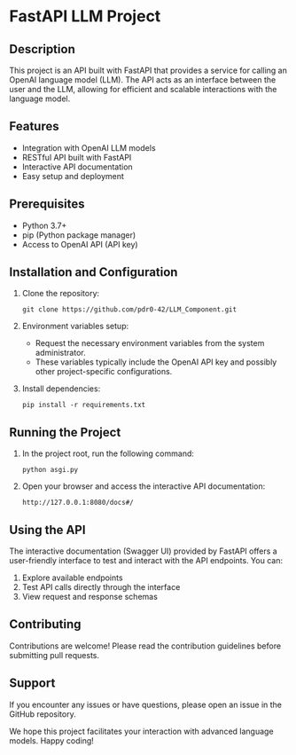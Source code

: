 # FastAPI LLM Project

## Description

This project is an API built with FastAPI that provides a service for calling an OpenAI language model (LLM). The API acts as an interface between the user and the LLM, allowing for efficient and scalable interactions with the language model.

## Features

- Integration with OpenAI LLM models
- RESTful API built with FastAPI
- Interactive API documentation
- Easy setup and deployment

## Prerequisites

- Python 3.7+
- pip (Python package manager)
- Access to OpenAI API (API key)

## Installation and Configuration

1. Clone the repository:
   ```
   git clone https://github.com/pdr0-42/LLM_Component.git
   ```

2. Environment variables setup:
   - Request the necessary environment variables from the system administrator.
   - These variables typically include the OpenAI API key and possibly other project-specific configurations.

3. Install dependencies:
   ```
   pip install -r requirements.txt
   ```

## Running the Project

1. In the project root, run the following command:
   ```
   python asgi.py
   ```

2. Open your browser and access the interactive API documentation:
   ```
   http://127.0.0.1:8080/docs#/
   ```

## Using the API

The interactive documentation (Swagger UI) provided by FastAPI offers a user-friendly interface to test and interact with the API endpoints. You can:

1. Explore available endpoints
2. Test API calls directly through the interface
3. View request and response schemas

## Contributing

Contributions are welcome! Please read the contribution guidelines before submitting pull requests.

## Support

If you encounter any issues or have questions, please open an issue in the GitHub repository.


We hope this project facilitates your interaction with advanced language models. Happy coding!
